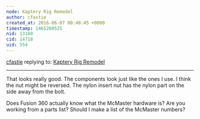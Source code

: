 ```yaml
---
node: Kaptery Rig Remodel
author: cfastie
created_at: 2016-06-07 00:48:45 +0000
timestamp: 1465260525
nid: 13160
cid: 14718
uid: 554
---
```




[cfastie](../profile/cfastie) replying to: [Kaptery Rig Remodel](../notes/ranon/06-03-2016/kaptery-rig-remodel)

----
That looks really good. The components look just like the ones I use. I think the nut might be reversed. The nylon insert nut has the nylon part on the side away from the bolt.

Does Fusion 360 actually know what the McMaster hardware is? Are you working from a parts list? Should I make a list of the McMaster numbers?